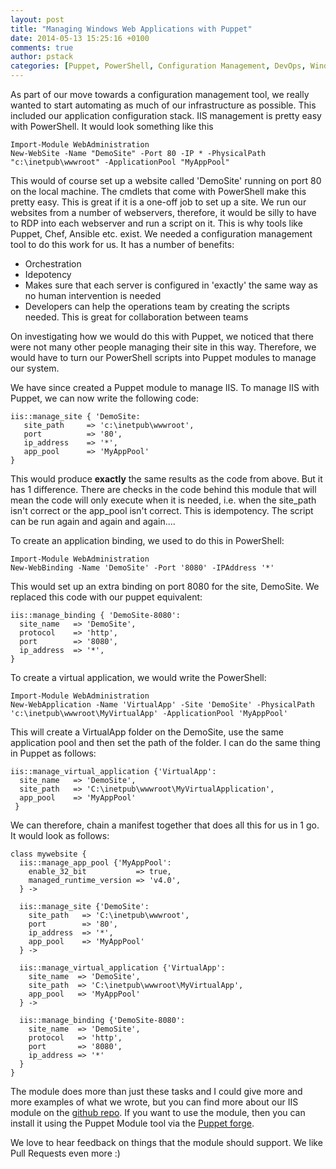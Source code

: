 ```yaml
---
layout: post
title: "Managing Windows Web Applications with Puppet"
date: 2014-05-13 15:25:16 +0100
comments: true
author: pstack
categories: [Puppet, PowerShell, Configuration Management, DevOps, Windows, IIS]
---
```

As part of our move towards a configuration management tool, we really wanted to start automating as much of our infrastructure as possible. This included our application configuration stack. IIS management is pretty easy with PowerShell. It would look something like this

    Import-Module WebAdministration
    New-WebSite -Name "DemoSite" -Port 80 -IP * -PhysicalPath "c:\inetpub\wwwroot" -ApplicationPool "MyAppPool"

This would of course set up a website called 'DemoSite' running on port 80 on the local machine. The cmdlets that come with PowerShell make this pretty easy. This is great if it is a one-off job to set up a site. We run our websites from a number of webservers, therefore, it would be silly to have to RDP into each webserver and run a script on it. This is why tools like Puppet, Chef, Ansible etc. exist. We needed a configuration management tool to do this work for us. It has a number of benefits:

* Orchestration
* Idepotency
* Makes sure that each server is configured in 'exactly' the same way as no human intervention is needed
* Developers can help the operations team by creating the scripts needed. This is great for collaboration between teams

On investigating how we would do this with Puppet, we noticed that there were not many other people managing their site in this way. Therefore, we would have to turn our PowerShell scripts into Puppet modules to manage our system. 

We have since created a Puppet module to manage IIS. To manage IIS with Puppet, we can now write the following code:

    iis::manage_site { 'DemoSite:
       site_path     => 'c:\inetpub\wwwroot',
       port          => '80',
       ip_address    => '*',
       app_pool      => 'MyAppPool'
    }

This would produce **exactly** the same results as the code from above. But it has 1 difference. There are checks in the code behind this module that will mean the code will only execute when it is needed, i.e. when the site_path isn't correct or the app_pool isn't correct. This is idempotency. The script can be run again and again and again....

To create an application binding, we used to do this in PowerShell:

    Import-Module WebAdministration
    New-WebBinding -Name 'DemoSite' -Port '8080' -IPAddress '*'

This would set up an extra binding on port 8080 for the site, DemoSite. We replaced this code with our puppet equivalent:

    iis::manage_binding { 'DemoSite-8080':
      site_name   => 'DemoSite',
      protocol    => 'http',
      port        => '8080',
      ip_address  => '*',
    }

To create a virtual application, we would write the PowerShell:

    Import-Module WebAdministration
    New-WebApplication -Name 'VirtualApp' -Site 'DemoSite' -PhysicalPath 'c:\inetpub\wwwroot\MyVirtualApp' -ApplicationPool 'MyAppPool'

This will create a VirtualApp folder on the DemoSite, use the same application pool and then set the path of the folder. I can do the same thing in Puppet as follows:

    iis::manage_virtual_application {'VirtualApp':
      site_name   => 'DemoSite',
      site_path   => 'C:\inetpub\wwwroot\MyVirtualApplication',
      app_pool    => 'MyAppPool'
     }  

We can therefore, chain a manifest together that does all this for us in 1 go. It would look as follows:

    class mywebsite {
      iis::manage_app_pool {'MyAppPool':
        enable_32_bit           => true,
        managed_runtime_version => 'v4.0',
      } ->

      iis::manage_site {'DemoSite':
        site_path   => 'C:\inetpub\wwwroot',
        port        => '80',
        ip_address  => '*',
        app_pool    => 'MyAppPool'
      } ->

      iis::manage_virtual_application {'VirtualApp':
        site_name  => 'DemoSite',
        site_path  => 'C:\inetpub\wwwroot\MyVirtualApp',
        app_pool   => 'MyAppPool'
      } -> 

      iis::manage_binding {'DemoSite-8080':
        site_name  => 'DemoSite',
        protocol   => 'http',
        port       => '8080',
        ip_address => '*'
      }
    }

The module does more than just these tasks and I could give more and more examples of what we wrote, but you can find more about our IIS module on the [github repo](http://github.com/opentable/puppet-iis). If you want to use the module, then you can install it using the Puppet Module tool via the [Puppet forge](http://forge.puppetlabs.com/opentable/iis).

We love to hear feedback on things that the module should support. We like Pull Requests even more :)
